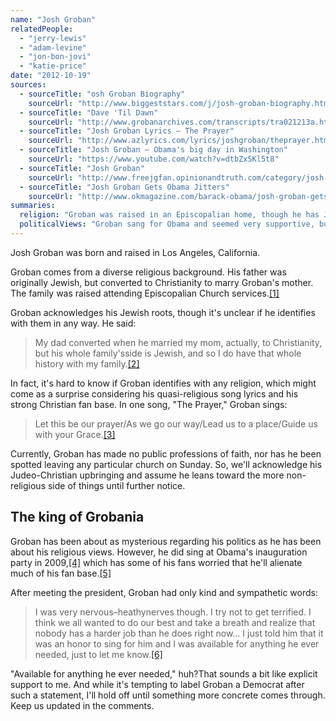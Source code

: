 ```yaml
---
name: "Josh Groban"
relatedPeople:
  - "jerry-lewis"
  - "adam-levine"
  - "jon-bon-jovi"
  - "katie-price"
date: "2012-10-19"
sources:
  - sourceTitle: "osh Groban Biography"
    sourceUrl: "http://www.biggeststars.com/j/josh-groban-biography.html"
  - sourceTitle: "Dave 'Til Dawn"
    sourceUrl: "http://www.grobanarchives.com/transcripts/tra021213a.html"
  - sourceTitle: "Josh Groban Lyrics – The Prayer"
    sourceUrl: "http://www.azlyrics.com/lyrics/joshgroban/theprayer.html"
  - sourceTitle: "Josh Groban – Obama's big day in Washington"
    sourceUrl: "https://www.youtube.com/watch?v=dtbZx5Kl5t8"
  - sourceTitle: "Josh Groban"
    sourceUrl: "http://www.freejgfan.opinionandtruth.com/category/josh-groban/"
  - sourceTitle: "Josh Groban Gets Obama Jitters"
    sourceUrl: "http://www.okmagazine.com/barack-obama/josh-groban-gets-obama-jitters"
summaries:
  religion: "Groban was raised in an Episcopalian home, though he has Jewish roots. He's made no statements about his personal religious beliefs."
  politicalViews: "Groban sang for Obama and seemed very supportive, but he's never officially endorsed any candidate, nor has he taken a public stand on any political issues."
---
```


Josh Groban was born and raised in Los Angeles, California.

Groban comes from a diverse religious background. His father was originally Jewish, but converted to Christianity to marry Groban's mother. The family was raised attending Episcopalian Church services.<a class="source-citation" href="#http%3A%2F%2Fwww.biggeststars.com%2Fj%2Fjosh-groban-biography.html" title="osh Groban Biography">[1]</a>

Groban acknowledges his Jewish roots, though it's unclear if he identifies with them in any way. He said:

>My dad converted when he married my mom, actually, to Christianity, but his whole family'sside is Jewish, and so I do have that whole history with my family.<a class="source-citation" href="#http%3A%2F%2Fwww.grobanarchives.com%2Ftranscripts%2Ftra021213a.html" title="Dave &apos;Til Dawn">[2]</a>

In fact, it's hard to know if Groban identifies with any religion, which might come as a surprise considering his quasi-religious song lyrics and his strong Christian fan base. In one song, "The Prayer," Groban sings:

>Let this be our prayer/As we go our way/Lead us to a place/Guide us with your Grace.<a class="source-citation" href="#http%3A%2F%2Fwww.azlyrics.com%2Flyrics%2Fjoshgroban%2Ftheprayer.html" title="Josh Groban Lyrics – The Prayer">[3]</a>

Currently, Groban has made no public professions of faith, nor has he been spotted leaving any particular church on Sunday. So, we'll acknowledge his Judeo-Christian upbringing and assume he leans toward the more non-religious side of things until further notice.


## The king of Grobania

Groban has been about as mysterious regarding his politics as he has been about his religious views. However, he did sing at Obama's inauguration party in 2009,<a class="source-citation" href="#https%3A%2F%2Fwww.youtube.com%2Fwatch%3Fv%3DdtbZx5Kl5t8" title="Josh Groban – Obama&apos;s big day in Washington">[4]</a>  which has some of his fans worried that he'll alienate much of his fan base.<a class="source-citation" href="#http%3A%2F%2Fwww.freejgfan.opinionandtruth.com%2Fcategory%2Fjosh-groban%2F" title="Josh Groban">[5]</a>

After meeting the president, Groban had only kind and sympathetic words:

>I was very nervous–heathynerves though. I try not to get terrified. I think we all wanted to do our best and take a breath and realize that nobody has a harder job than he does right now… I just told him that it was an honor to sing for him and I was available for anything he ever needed, just to let me know.<a class="source-citation" href="#http%3A%2F%2Fwww.okmagazine.com%2Fbarack-obama%2Fjosh-groban-gets-obama-jitters" title="Josh Groban Gets Obama Jitters">[6]</a>

"Available for anything he ever needed," huh?That sounds a bit like explicit support to me. And while it's tempting to label Groban a Democrat after such a statement, I'll hold off until something more concrete comes through. Keep us updated in the comments.